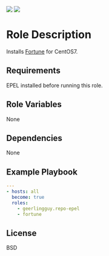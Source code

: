 [![](https://github.com/ansible-roles-matsumura/fortune/workflows/Build/badge.svg)](https://github.com/ansible-roles-matsumura/fortune/actions?query=workflow%3ABuild)
[![](https://github.com/ansible-roles-matsumura/fortune/workflows/Lint/badge.svg)](https://github.com/ansible-roles-matsumura/fortune/actions?query=workflow%3ALint)

Role Description
=========

Installs [Fortune](http://www.thinkyhead.com/fortune) for CentOS7.

Requirements
------------

EPEL installed before running this role.

Role Variables
--------------

None

Dependencies
------------

None

Example Playbook
----------------

```YAML
---
- hosts: all
  become: true
  roles:
    - geerlingguy.repo-epel
    - fortune
```

License
-------

BSD
